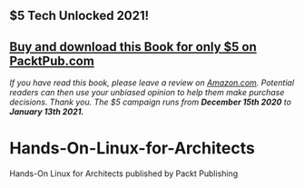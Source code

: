 ## $5 Tech Unlocked 2021!
[Buy and download this Book for only $5 on PacktPub.com](https://www.packtpub.com/product/hands-on-linux-for-architects/9781789534108)
-----
*If you have read this book, please leave a review on [Amazon.com](https://www.amazon.com/gp/product/1789534100).     Potential readers can then use your unbiased opinion to help them make purchase decisions. Thank you. The $5 campaign         runs from __December 15th 2020__ to __January 13th 2021.__*

# Hands-On-Linux-for-Architects
Hands-On Linux for Architects published by Packt Publishing
